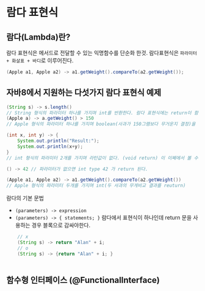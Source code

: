 # 람다 표현식 

## 람다(Lambda)란? 
람다 표현식은 메서드로 전달할 수 있는 익명함수를 단순화 한것. 
람다표현식은 `파라미터 + 화살표 + 바디`로 이루어진다. 
```java 
(Apple a1, Apple a2) -> a1.getWeight().compareTo(a2.getWeight());
```
## 자바8에서 지원하는 다섯가지 람다 표현식 예제 
```java
(String s) -> s.length()
// String 형식의 파라미터 하나를 가지며 int를 반환한다. 람다 표현식에는 return이 함축되어 있으므로 return문을 명시적으로 사용하지 않아도 된다. 
(Apple a) -> a.getWeight() > 150
// Apple 형식의 파라미터 하나를 가지며 boolean(사과가 150그램보다 무거운지 결정)을 반환한다. 

(int x, int y) -> {
	System.out.println("Result:");
	System.out.println(x+y);
}
// int 형식의 파라미터 2개를 가지며 라턴값이 없다. (void return) 이 이쩨에서 볼 수 있듯이 람다 표현식은 여러 행의 문장을 포함할 수 있다. 

() -> 42 // 파라미터가 없으면 int type 42 가 return 된다. 

(Apple a1, Apple a2) -> a1.getWeight().compareTo(a2.getWeight())
// Apple 형식의 파라미터 두개를 가지며 int(두 사과의 무게비교 결과를 reuturn)

```

 람다의 기본 문법 
- `(parameters) -> expression`
- `(parameters) -> { statements; }`
 람다에서 표현식이 하나인데 return 문을 사용하는  경우 블록으로 감싸야한다. 
```java
	// x
	(String s) -> return "Alan" + i;
	// o
	(String s) -> {return "Alan" + i; }
	
```

## 함수형 인터페이스 (@FunctionalInterface)

